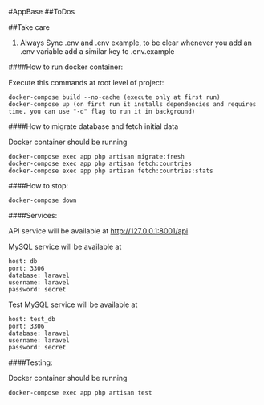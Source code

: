 #AppBase
##ToDos


##Take care

1. Always Sync .env and .env example, to be clear whenever you add an .env variable add a similar key to .env.example


####How to run docker container:

Execute this commands at root level of project:

    docker-compose build --no-cache (execute only at first run)
    docker-compose up (on first run it installs dependencies and requires time. you can use "-d" flag to run it in background)

####How to migrate database and fetch initial data

Docker container should be running

    docker-compose exec app php artisan migrate:fresh
    docker-compose exec app php artisan fetch:countries
    docker-compose exec app php artisan fetch:countries:stats

####How to stop:

    docker-compose down

####Services:

API service will be available at http://127.0.0.1:8001/api

MySQL service will be available at

    host: db
    port: 3306
    database: laravel
    username: laravel
    password: secret

Test MySQL service will be available at

    host: test_db
    port: 3306
    database: laravel
    username: laravel
    password: secret

####Testing:

Docker container should be running

    docker-compose exec app php artisan test
